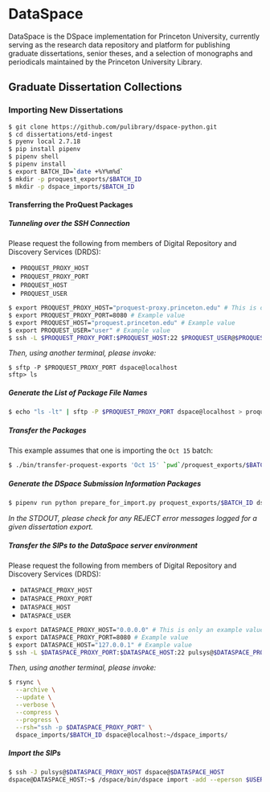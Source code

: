 # DataSpace

DataSpace is the DSpace implementation for Princeton University, currently
serving as the research data repository and platform for publishing graduate
dissertations, senior theses, and a selection of monographs and periodicals
maintained by the Princeton University Library.

## Graduate Dissertation Collections

### Importing New Dissertations

```bash
$ git clone https://github.com/pulibrary/dspace-python.git
$ cd dissertations/etd-ingest
$ pyenv local 2.7.18
$ pip install pipenv
$ pipenv shell
$ pipenv install
$ export BATCH_ID=`date +%Y%m%d`
$ mkdir -p proquest_exports/$BATCH_ID
$ mkdir -p dspace_imports/$BATCH_ID
```

#### Transferring the ProQuest Packages

##### Tunneling over the SSH Connection

Please request the following from members of Digital Repository and Discovery Services (DRDS):

- `PROQUEST_PROXY_HOST`
- `PROQUEST_PROXY_PORT`
- `PROQUEST_HOST`
- `PROQUEST_USER`

```bash
$ export PROQUEST_PROXY_HOST="proquest-proxy.princeton.edu" # This is only an example value
$ export PROQUEST_PROXY_PORT=8080 # Example value
$ export PROQUEST_HOST="proquest.princeton.edu" # Example value
$ export PROQUEST_USER="user" # Example value
$ ssh -L $PROQUEST_PROXY_PORT:$PROQUEST_HOST:22 $PROQUEST_USER@$PROQUEST_PROXY_HOST
```

_Then, using another terminal, please invoke:_
```
$ sftp -P $PROQUEST_PROXY_PORT dspace@localhost
sftp> ls
```

##### Generate the List of Package File Names
```bash
$ echo "ls -lt" | sftp -P $PROQUEST_PROXY_PORT dspace@localhost > proquest_export_files.txt
```

##### Transfer the Packages

This example assumes that one is importing the `Oct 15` batch:

```bash
$ ./bin/transfer-proquest-exports 'Oct 15' `pwd`/proquest_exports/$BATCH_ID
```

##### Generate the DSpace Submission Information Packages
```bash
$ pipenv run python prepare_for_import.py proquest_exports/$BATCH_ID dspace_imports/$BATCH_ID
```
_In the STDOUT, please check for any REJECT error messages logged for a given
dissertation export._

##### Transfer the SIPs to the DataSpace server environment

Please request the following from members of Digital Repository and Discovery Services (DRDS):

- `DATASPACE_PROXY_HOST`
- `DATASPACE_PROXY_PORT`
- `DATASPACE_HOST`
- `DATASPACE_USER`

```bash
$ export DATASPACE_PROXY_HOST="0.0.0.0" # This is only an example value
$ export DATASPACE_PROXY_PORT=8080 # Example value
$ export DATASPACE_HOST="127.0.0.1" # Example value
$ ssh -L $DATASPACE_PROXY_PORT:$DATASPACE_HOST:22 pulsys@$DATASPACE_PROXY_HOST
```

_Then, using another terminal, please invoke:_
```bash
$ rsync \
  --archive \
  --update \
  --verbose \
  --compress \
  --progress \
  --rsh="ssh -p $DATASPACE_PROXY_PORT" \
  dspace_imports/$BATCH_ID dspace@localhost:~/dspace_imports/
```

##### Import the SIPs
```bash
$ ssh -J pulsys@$DATASPACE_PROXY_HOST dspace@$DATASPACE_HOST
dspace@DATASPACE_HOST:~$ /dspace/bin/dspace import -add --eperson $USER@princeton.edu --source $HOME/dspace_imports/$BATCH_ID/SUCCESS --mapfile $HOME/dspace_imports/$BATCH_ID/import.mapfile --workflow
```
